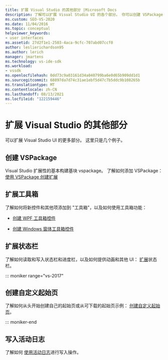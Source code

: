 ```yaml
---
title: 扩展 Visual Studio 的其他部分 |Microsoft Docs
description: 了解可以扩展 Visual Studio UI 的各个部分。 你可以创建 VSPackage，写入活动日志，并扩展工具箱和状态栏。
ms.custom: SEO-VS-2020
ms.date: 11/04/2016
ms.topic: conceptual
helpviewer_keywords:
- user interfaces
ms.assetid: 27d2f1e1-2503-4aca-9cfc-707abd07ccf0
author: leslierichardson95
ms.author: lerich
manager: jmartens
ms.technology: vs-ide-sdk
ms.workload:
- vssdk
ms.openlocfilehash: 0dd73c9a03161d34a040799ba6e0d65b909dd1d1
ms.sourcegitcommit: 68897da7d74c31ae1ebf5d47c7b5ddc9b108265b
ms.translationtype: MT
ms.contentlocale: zh-CN
ms.lasthandoff: 08/13/2021
ms.locfileid: "122159446"
---
```

# <a name="extend-other-parts-of-visual-studio"></a>扩展 Visual Studio 的其他部分

可以扩展 Visual Studio UI 的更多部分。 这里只是几个例子。

## <a name="create-a-vspackage"></a>创建 VSPackage

Visual Studio 扩展性的基本构建基块 vspackage。  了解如何添加 VSPackage： [使用 VSPackage 创建扩展](../extensibility/creating-an-extension-with-a-vspackage.md)

## <a name="extend-the-toolbox"></a>扩展工具箱

了解如何将新控件和其他项添加到 "工具箱"，以及如何使用工具箱功能：

- [创建 WPF 工具箱控件](../extensibility/creating-a-wpf-toolbox-control.md)

- [创建 Windows 窗体工具箱控件](../extensibility/creating-a-windows-forms-toolbox-control.md)

## <a name="extend-the-status-bar"></a>扩展状态栏

了解如何读取和写入状态栏和进度栏，以及如何提供动画和其他 UI： [扩展](../extensibility/extending-the-status-bar.md)状态栏。

::: moniker range="vs-2017"

## <a name="create-custom-start-pages"></a>创建自定义起始页

了解如何从头开始创建自己的起始页或从可下载的起始页示例： [创建自定义起始页](../extensibility/creating-a-custom-start-page.md)。

::: moniker-end

## <a name="write-to-the-activity-log"></a>写入活动日志

了解如何 [使用活动日志](../extensibility/how-to-use-the-activity-log.md)进行写入操作。
